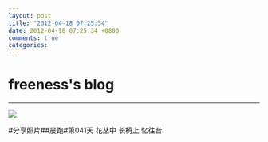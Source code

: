 ```yaml
---
layout: post
title: "2012-04-18 07:25:34"
date: 2012-04-18 07:25:34 +0800
comments: true
categories: 
---
```


# freeness's blog

----------

![](http://okqmqrbgo.bkt.clouddn.com/201204180725341.jpg)

>
\#分享照片\#\#晨跑\#第041天 花丛中 长椅上 忆往昔